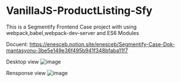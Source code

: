 # VanillaJS-ProductListing-Sfy
This is a Segmentify Frontend Case project with using webpack,babel,webpack-dev-server and ES6 Modules

Docuent: https://enesceb.notion.site/enesceb/Segmentify-Case-Dok-mantasyonu-3be5e149e36f495b941f348bfaba11f7

Desktop view
![image](https://user-images.githubusercontent.com/58530739/185462820-332b9e24-58da-4d7f-879e-cd07659c61fc.png)

Rensponse view 
![image](https://user-images.githubusercontent.com/58530739/185463255-f8c31d18-90ed-4840-8137-320c21702101.png)

